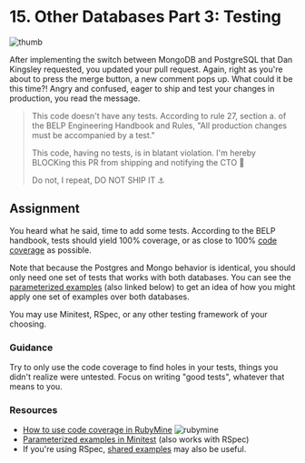 # 15. Other Databases Part 3: Testing

![thumb](thumb.jpg)

After implementing the switch between MongoDB and PostgreSQL that Dan Kingsley requested, you updated your pull request. Again, right as you're about to press the merge button, a new comment pops up. What could it be this time?! Angry and confused, eager to ship and test your changes in production, you read the message. 

> This code doesn't have any tests. According to rule 27, section a. of the BELP Engineering Handbook and Rules, "All production changes must be accompanied by a test."
> 
> This code, having no tests, is in blatant violation. I'm hereby BLOCKing this PR from shipping and notifying the CTO 📲
> 
> Do not, I repeat, DO NOT SHIP IT ⚓

## Assignment

You heard what he said, time to add some tests. According to the BELP handbook, tests should yield 100% coverage, or as close to 100% [code coverage](https://en.wikipedia.org/wiki/Code_coverage) as possible.

Note that because the Postgres and Mongo behavior is identical, you should only need one set of tests that works with both databases. You can see the [parameterized examples](https://stackoverflow.com/a/18771769) (also linked below) to get an idea of how you might apply one set of examples over both databases.

You may use Minitest, RSpec, or any other testing framework of your choosing.

### Guidance

Try to only use the code coverage to find holes in your tests, things you didn't realize were untested. Focus on writing "good tests", whatever that means to you.

### Resources

- [How to use code coverage in RubyMine](https://www.jetbrains.com/help/ruby/code-coverage.html#run_with_coverage)
    ![rubymine](./rubymine.png)
- [Parameterized examples in Minitest](https://stackoverflow.com/a/18771769) (also works with RSpec)
- If you're using RSpec, [shared examples](https://cassidy.codes/blog/2019-09-28-rspec-shared-examples-contexts/) may also be useful.